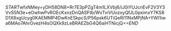 $START$wfxNMey+yDH58DN8+Rr7E3pPZgT4m1LXVbj6/iJ0iYUJcnEvF2V3Y3VvS5N3e+eOwhwPvROEcKxnzDnQASFtb/WvTviVUozxyQfJL0pximxY7KS8D1X8xgUcyg0KAEMMP4DwKnESkpcS/P56psk6UTiQeRi11NxMPjNA+YWI1iwa6MAo7AhrGvezH4sOQXk9zLeBRAEZbG4Q6aiHTNicjQ==$END$